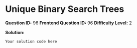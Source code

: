 
  # Unique Binary Search Trees
  
  **Question ID:** 96
  **Frontend Question ID:** 96
  **Difficulty Level:** 2
  
  **Solution:**  
  ```
  Your solution code here
  ```
    